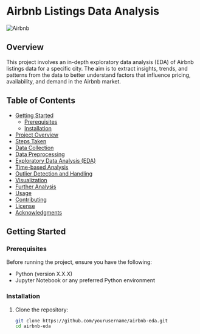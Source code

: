 # Airbnb Listings Data Analysis

![Airbnb](airbnb-logo.png)

## Overview

This project involves an in-depth exploratory data analysis (EDA) of Airbnb listings data for a specific city. The aim is to extract insights, trends, and patterns from the data to better understand factors that influence pricing, availability, and demand in the Airbnb market.

## Table of Contents

- [Getting Started](#getting-started)
  - [Prerequisites](#prerequisites)
  - [Installation](#installation)
- [Project Overview](#project-overview)
- [Steps Taken](#steps-taken)
- [Data Collection](#data-collection)
- [Data Preprocessing](#data-preprocessing)
- [Exploratory Data Analysis (EDA)](#exploratory-data-analysis-eda)
- [Time-based Analysis](#time-based-analysis)
- [Outlier Detection and Handling](#outlier-detection-and-handling)
- [Visualization](#visualization)
- [Further Analysis](#further-analysis)
- [Usage](#usage)
- [Contributing](#contributing)
- [License](#license)
- [Acknowledgments](#acknowledgments)

## Getting Started

### Prerequisites

Before running the project, ensure you have the following:

- Python (version X.X.X)
- Jupyter Notebook or any preferred Python environment

### Installation

1. Clone the repository:
   ```bash
   git clone https://github.com/yourusername/airbnb-eda.git
   cd airbnb-eda

